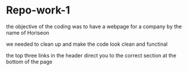 # Repo-work-1

the objective of the coding was to have a webpage for a company by the name of Horiseon

we needed to clean up and make the code look clean and functinal

the top three links in the header direct you to the correct section at the bottom of the page
